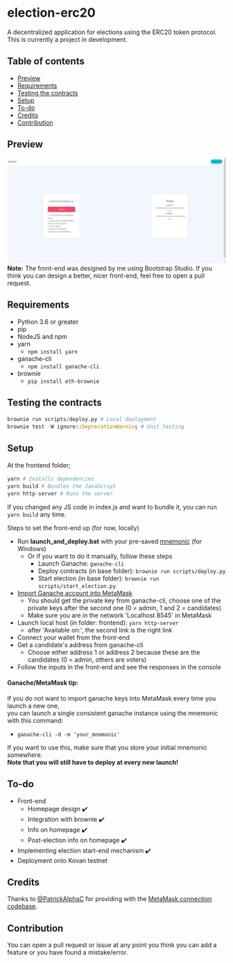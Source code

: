 # election-erc20
A decentralized application for elections using the ERC20 token protocol.<br>This is currently a project in development.

## Table of contents
  - [Preview](#preview)
  - [Requirements](#requirements)
  - [Testing the contracts](#testing-the-contracts)
  - [Setup](#setup)
  - [To-do](#to-do)
  - [Credits](#credits)
  - [Contribution](#contribution)

## Preview
![Preview](preview.png)<br>
**Note:** The front-end was designed by me using Bootstrap Studio. 
If you think you can design a better, nicer front-end, feel free to open a pull request.

## Requirements
- Python 3.6 or greater
- pip
- NodeJS and npm
- yarn
    * `npm install yarn`
- ganache-cli
    * `npm install ganache-cli`
- brownie
    * `pip install eth-brownie`

## Testing the contracts
```python
brownie run scripts/deploy.py # Local deployment
brownie test -W ignore::DeprecationWarning # Unit testing
```

## Setup
At the frontend folder;
```python
yarn # Installs dependencies
yarn build # Bundles the JavaScript
yarn http-server # Runs the server
```
If you changed any JS code in index.js and want to bundle it, you can run `yarn build` any time.

Steps to set the front-end up (for now, locally)
- Run **launch_and_deploy.bat** with your pre-saved [mnemonic](#ganachemetamask-tip) (for Windows)
    * Or if you want to do it manually, follow these steps
      + Launch Ganache: `ganache-cli`
      + Deploy contracts (in base folder): `brownie run scripts/deploy.py`
      + Start election (in base folder): `brownie run scripts/start_election.py`
- [Import Ganache account into MetaMask](https://metamask.zendesk.com/hc/en-us/articles/360015489331-How-to-import-an-Account)
    * You should get the private key from ganache-cli, choose one of the private keys after the second one (0 = admin, 1 and 2 = candidates)
    * Make sure you are in the network 'Localhost 8545' in MetaMask
- Launch local host (in folder: frontend): `yarn http-server`
    * after 'Available on:', the second link is the right link
- Connect your wallet from the front-end
- Get a candidate's address from ganache-cli
    * Choose either address 1 or address 2 because these are the candidates (0 = admin, others are voters)
- Follow the inputs in the front-end and see the responses in the console

#### Ganache/MetaMask tip:
If you do not want to import ganache keys into MetaMask every time you launch a new one,<br>
you can launch a single consistent ganache instance using the mnemonic with this command: 
 * `ganache-cli -d -m 'your_mnemonic'`

If you want to use this, make sure that you store your initial mnemonic somewhere.<br>
**Note that you will still have to deploy at every new launch!**

## To-do
- Front-end
   * Homepage design ✔️
   * Integration with brownie ✔️
   * Info on homepage ✔️
   * Post-election info on homepage ✔️
- Implementing election start-end mechanism ✔️
- Deployment onto Kovan testnet

## Credits
Thanks to [@PatrickAlphaC](https://github.com/PatrickAlphaC) for providing with the [MetaMask connection codebase](https://github.com/PatrickAlphaC/html-js-ethers-connect/).

## Contribution
You can open a pull request or issue at any point you think you can add a feature or you have found a mistake/error.
